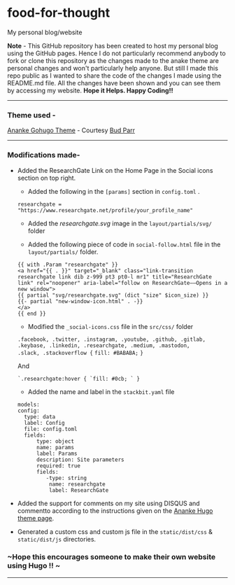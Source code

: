 # food-for-thought
My personal blog/website

**Note** - This GitHub repository has been created to host my personal blog using the GitHub pages. Hence I do not particularly recommend anybody to fork or clone this repository as the changes made to the anake theme are personal changes and won't particularly help anyone. 
But still I made this repo public as I wanted to share the code of the changes I made using the README.md file. All the changes have been shown and you can see them by accessing my website. **Hope it Helps. Happy Coding!!**
_____________________________________________________________________________________________________________________________

### Theme used - 

[Ananke Gohugo Theme](https://github.com/budparr/gohugo-theme-ananke.git) - Courtesy [Bud Parr](https://github.com/budparr)
_____________________________________________________________________________________________________________________________

### Modifications made- 

* Added the ResearchGate Link on the Home Page in the Social icons section on top right.
  
  * Added the following in the `[params]` section in `config.toml` .
  
  ```
  researchgate = "https://www.researchgate.net/profile/your_profile_name"
  ```
  * Added the *researchgate.svg* image in the `layout/partials/svg/` folder
  
  * Added the following piece of code in `social-follow.html` file in the `layout/partials/` folder.
  
  ```
  {{ with .Param "researchgate" }}
  <a href="{{ . }}" target="_blank" class="link-transition researchgate link dib z-999 pt3 pt0-l mr1" title="ResearchGate link" rel="noopener" aria-label="follow on ResearchGate——Opens in a new window">
  {{ partial "svg/researchgate.svg" (dict "size" $icon_size) }}
  {{- partial "new-window-icon.html" . -}}
  </a>
  {{ end }}
  ```
  * Modified the `_social-icons.css` file in the `src/css/` folder
  
  ``.facebook, .twitter, .instagram, .youtube, .github, .gitlab, .keybase, .linkedin, .researchgate, .medium, .mastodon,        .slack, .stackoverflow {``
    `fill: #BABABA;`
    `}`
    
    And
    
    ``
    `.researchgate:hover {
    `fill: #0cb;
   ` }
    ``
  * Added the name and label in the `stackbit.yaml` file
  
  ```
  models:
  config:
    type: data
    label: Config
    file: config.toml
    fields:
        type: object
        name: params
        label: Params
        description: Site parameters
        required: true
        fields:
           -type: string
            name: researchgate
            label: ResearchGate
  ```
  
* Added the support for comments on my site using DISQUS and commentto according to the instructions given on the [Ananke Hugo theme page](https://themes.gohugo.io/gohugo-theme-ananke/).

* Generated a custom css and custom js file in the `static/dist/css` & `static/dist/js` directories.

### ~Hope this encourages someone to make their own website using Hugo !! ~
_____________________________________________________________________________________________________________________________


